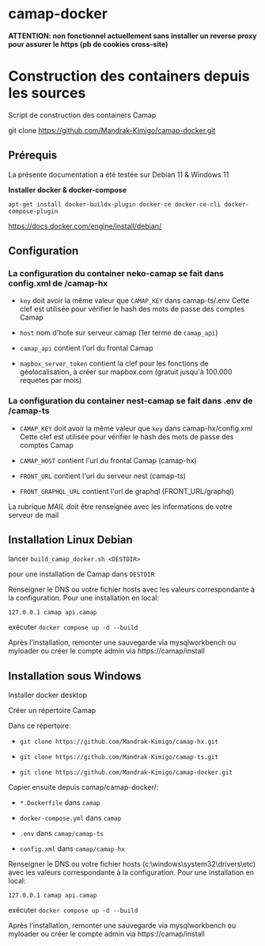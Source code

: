 # camap-docker

__ATTENTION: non fonctionnel actuellement sans installer un reverse proxy pour assurer le https (pb de cookies cross-site)__

# Construction des containers depuis les sources

Script de construction des containers Camap

git clone https://github.com/Mandrak-Kimigo/camap-docker.git

## Prérequis

La présente documentation a été testée sur Debian 11 & Windows 11

**Installer docker & docker-compose**

```apt-get install docker-buildx-plugin docker-ce docker-ce-cli docker-compose-plugin```

https://docs.docker.com/engine/install/debian/

## Configuration

### La configuration du container neko-camap se fait dans __config.xml__ de <DESTDIR>/camap-hx

- ```key``` doit avoir la même valeur que ```CAMAP_KEY``` dans camap-ts/.env
Cette clef est utilisée pour vérifier le hash des mots de passe des comptes Camap

- ```host``` nom d'hote sur serveur camap (1er terme de ```camap_api```)

- ```camap_api``` contient l'url du frontal Camap

- ```mapbox_server_token``` contient la clef pour les fonctions de géolocalisation, à créer sur mapbox.com (gratuit jusqu'à 100.000 requetes par mois)

### La configuration du container nest-camap se fait dans __.env__ de <DESTDIR>/camap-ts

- ```CAMAP_KEY``` doit avoir la même valeur que ```key``` dans camap-hx/config.xml
Cette clef est utilisée pour vérifier le hash des mots de passe des comptes Camap

- ```CAMAP_HOST``` contient l'url du frontal Camap (camap-hx)

- ```FRONT_URL``` contient l'url du serveur nest (camap-ts)

- ```FRONT_GRAPHQL_URL``` contient l'url de graphql (FRONT_URL/graphql)

La rubrique _MAIL_ doit être renseignée avec les informations de votre serveur de mail

## Installation Linux Debian

lancer
`build_camap_docker.sh <DESTDIR>`

pour une installation de Camap dans ```DESTDIR```

Renseigner le DNS ou votre fichier hosts avec les valeurs correspondante à la configuration.
Pour une installation en local:

```127.0.0.1 camap api.camap```

exécuter ```docker compose up -d --build```

Après l'installation, remonter une sauvegarde via mysqlworkbench ou myloader ou créer le compte admin via https://camap/install

## Installation sous Windows

Installer docker desktop

Créer un répertoire Camap

Dans ce répertoire:

- ```git clone https://github.com/Mandrak-Kimigo/camap-hx.git```

- ```git clone https://github.com/Mandrak-Kimigo/camap-ts.git```

- ```git clone https://github.com/Mandrak-Kimigo/camap-docker.git```


Copier ensuite depuis camap/camap-docker/:

- ```*.Dockerfile``` dans ```camap```

- ```docker-compose.yml``` dans ```camap```

- ```.env``` dans ```camap/camap-ts```

- ```config.xml``` dans ```camap/camap-hx```

Renseigner le DNS ou votre fichier hosts (c:\windows\system32\drivers\etc) avec les valeurs correspondante à la configuration.
Pour une installation en local:

```127.0.0.1 camap api.camap```

exécuter ```docker compose up -d --build```

Après l'installation, remonter une sauvegarde via mysqlworkbench ou myloader ou créer le compte admin via https://camap/install

